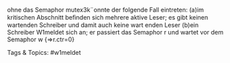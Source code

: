 ohne das Semaphor mutex3k¨onnte der folgende Fall eintreten:
(a)im kritischen Abschnitt beﬁnden sich mehrere aktive Leser;
es gibt keinen wartenden Schreiber und damit auch keine wart enden Leser
(b)ein Schreiber W1meldet sich an; er passiert das Semaphor r
und wartet vor dem Semaphor w {⇒r.ctr=0}

   Tags & Topics:
   #w1meldet